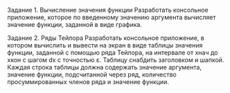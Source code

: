 Задание 1. Вычисление значения функции
Разработать консольное приложение, которое по введенному значению аргумента вычисляет значение функции, заданной в виде графика. 

Задание 2. Ряды Тейлора
Разработать консольное приложение, в котором вычислить и вывести на экран в виде таблицы значения функции, заданной с помощью ряда Тейлора, на интервале от xнач до xкон с шагом dx с точностью ε. Таблицу снабдить заголовком и шапкой. Каждая строка таблицы должна содержать значение аргумента, значение функции, подсчитанной через ряд, количество просуммированных членов ряда и значение функции.
